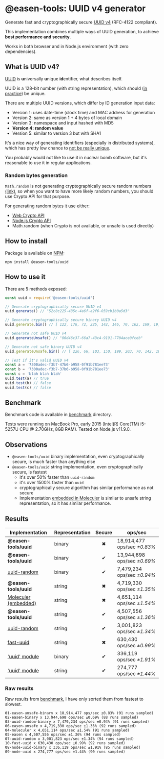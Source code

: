 # @easen-tools: UUID v4 generator

Generate fast and cryptographically secure [UUID v4](https://en.wikipedia.org/wiki/Universally_unique_identifier) (RFC-4122 compliant).

This implementation combines multiple ways of UUID generation,
to achieve **best performance and security**.

Works in both browser and in Node.js environment (with zero dependencies).

## What is UUID v4?

[UUID](https://en.wikipedia.org/wiki/Universally_unique_identifier) is **u**niversally **u**nique **id**entifier, what describes itself.

UUID is a 128-bit number (with string representation), which should ([in practice](https://en.wikipedia.org/wiki/Universally_unique_identifier#Collisions)) be unique.

There are multiple UUID versions, which differ by ID generation input data:

* Version 1: uses date-time (clock time) and MAC address for generation
* Version 2: same as version 1 + 4 bytes of local domain
* Version 3: namespace and input hashed with MD5
* **Version 4: random value**
* Version 5: similar to version 3 but with SHA1

It's a nice way of generating identifiers (especially in distributed systems),
which has pretty low chance to [not be really unique](https://en.wikipedia.org/wiki/Universally_unique_identifier#Collisions). 

You probably would not like to use it in nuclear bomb software,
but it's reasonable to use it in regular applications.

### Random bytes generation

`Math.random` is not generating cryptographically secure random numbers [(link)](https://stackoverflow.com/questions/5651789/is-math-random-cryptographically-secure),
so when you want to have more likely random numbers, you should use Crypto API for that purpose.

For generating random bytes it use either:

* [Web Crypto API](https://caniuse.com/#feat=getrandomvalues)
* [Node.js Crypto API](https://nodejs.org/api/crypto.html#crypto_crypto_randombytes_size_callback)
* Math.random (when Crypto is not available, or unsafe is used directly)

## How to install

Package is available on [NPM](https://www.npmjs.com/package/@easen-tools/uuid):

`npm install @easen-tools/uuid`

## How to use it

There are 5 methods exposed:

```js
const uuid = require('@easen-tools/uuid')

// Generate cryptographically secure UUID v4
uuid.generate() // "52c8c225-435c-4a6f-a2f6-059cb1b0a5d3"

// Generate cryptographically secure binary UUID v4
uuid.generate.bin() // [ 122, 178, 72, 225, 142, 146, 70, 162, 169, 19, 108, 24, 83, 126, 16, 14 ]

// Generate not safe UUID v4
uuid.generateUnsafe() // "86d46c37-66a7-43c4-9191-7704ace0fceb"

// Generate not safe binary UUID v4
uuid.generateUnsafe.bin() // [ 226, 66, 103, 150, 199, 203, 70, 142, 180, 12, 7, 191, 251, 222, 101, 174 ]

// Test if it's valid UUID v4
const a = '7300adec-f3b7-47b6-b958-0f91b781ee73'
const b = '7300adec-f3b7-37b6-b958-0f91b781ee73'
const c = 'blah blah blah'
uuid.test(a) // true
uuid.test(b) // false
uuid.test(c) // false
```

## Benchmark

Benchmark code is available in [benchmark](benchmark) directory.

Tests were running on MacBook Pro, early 2015 (Intel(R) Core(TM) i5-5257U CPU @ 2.70GHz, 8GB RAM).
Tested on Node.js v11.9.0.

## Observations

* `@easen-tools/uuid` binary implementation, even cryptographically secure, is much faster than anything else
* `@easen-tools/uuid` string implementation, even cryptographically secure, is fastest
  * it's over 50% faster than `uuid-random`
  * it's over 1500% faster than `uuid`
  * cryptographically secure algorithm has similar performance as not secure
  * Implementation [embedded in Moleculer](https://github.com/moleculerjs/moleculer/blob/aab42e5accd3dded86e1dc341ab819f952fec378/src/utils.js#L37) is similar to unsafe string representation,
    so it has similar performance.

## Results

| Implementation                                           | Representation | Secure | ops/sec                     |
|----------------------------------------------------------|----------------|:------:|-----------------------------|
| **@easen-tools/uuid**                                    | binary         | ✖      | 18,914,477 ops/sec *±0.83%* |
| **@easen-tools/uuid**                                    | binary         | ✔      | 13,944,698 ops/sec *±0.69%* |
| [uuid-random](https://www.npmjs.com/package/uuid-random) | binary         | ✔      | 7,479,234 ops/sec *±0.94%*  |
| **@easen-tools/uuid**                                    | string         | ✖      | 4,719,330 ops/sec *±1.35%*  |
| [Moleculer (embedded)](https://github.com/moleculerjs/moleculer/blob/aab42e5accd3dded86e1dc341ab819f952fec378/src/utils.js#L37) | string         | ✖      | 4,651,114 ops/sec *±1.54%* |
| **@easen-tools/uuid**                                    | string         | ✔      | 4,507,556 ops/sec *±1.36%*  |
| [uuid-random](https://www.npmjs.com/package/uuid-random) | string         | ✔      | 3,001,823 ops/sec *±1.34%*  |
| [fast-uuid](https://www.npmjs.com/package/fast-uuid)     | string         | ✖      | 630,430 ops/sec *±0.99%*    |
| ['uuid' module](https://www.npmjs.com/package/uuid)      | binary         | ✔      | 336,119 ops/sec *±1.91%*    |
| ['uuid' module](https://www.npmjs.com/package/uuid)      | string         | ✔      | 274,777 ops/sec *±1.44%*    |

### Raw results

Raw results from [benchmark](benchmark), I have only sorted them from fastest to slowest.

```
01-easen-unsafe-binary x 18,914,477 ops/sec ±0.83% (91 runs sampled)
02-easen-binary x 13,944,698 ops/sec ±0.69% (88 runs sampled)
03-uuid-random-binary x 7,479,234 ops/sec ±0.94% (91 runs sampled)
06-easen-unsafe x 4,719,330 ops/sec ±1.35% (92 runs sampled)
04-moleculer x 4,651,114 ops/sec ±1.54% (91 runs sampled)
05-easen x 4,507,556 ops/sec ±1.36% (94 runs sampled)
07-uuid-random x 3,001,823 ops/sec ±1.34% (94 runs sampled)
10-fast-uuid x 630,430 ops/sec ±0.99% (92 runs sampled)
08-node-uuid-binary x 336,119 ops/sec ±1.91% (85 runs sampled)
09-node-uuid x 274,777 ops/sec ±1.44% (90 runs sampled)
```
